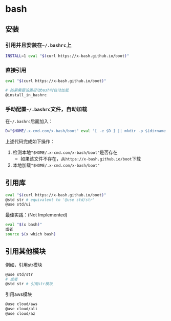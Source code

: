 # bash

## 安装

### 引用并且安装在`~/.bashrc`上

```bash
INSTALL=1 eval "$(curl https://x-bash.github.io/boot)"
```

### 直接引用

```bash
eval "$(curl https://x-bash.github.io/boot)"

# 如果需要设置启动bash时自动加载
@install_in_bashrc
```

### 手动配置`~/.bashrc`文件，自动加载

在`~/.bashrc`后面加入：

```bash
D="$HOME/.x-cmd.com/x-bash/boot" eval '[ -e $D ] || mkdir -p $(dirname $D) && curl "https://x-bash.github.io/boot" >$D && source $D'
```

上述代码完成如下操作：

1. 检测本地`"$HOME/.x-cmd.com/x-bash/boot"`是否存在
    - 如果该文件不存在，从`https://x-bash.github.io/boot`下载
2. 本地加载`"$HOME/.x-cmd.com/x-bash/boot"`


## 引用库

```bash
eval "$(curl https://x-bash.github.io/boot)"
@std str # equivalent to '@use std/str'
@use std/ui
```

最佳实践：(Not Implemented)

```bash
eval "$(x bash)"
或者
source $(x which bash)
```

## 引用其他模块

例如，引用str模块

```bash
@use std/str
# 或者
@std str # 引用str模块
```

引用aws模块

```bash
@use cloud/aws
@use cloud/ali
@use cloud/az
```
